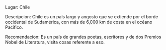 Lugar: Chile

Descripcion:
Chile es un país largo y angosto que se extiende por el borde occidental de Sudamérica, con más de 6,000 km de costa en el océano Pacífico.

Recomendacion:
Es un país de grandes poetas, escritores y de dos Premios Nobel de Literatura, visita cosas referente a eso.

